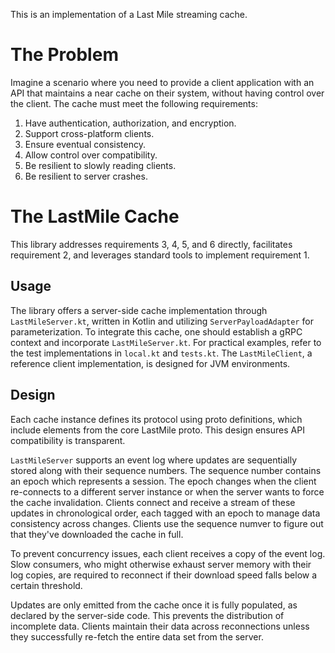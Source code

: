 
This is an implementation of a Last Mile streaming cache.

# The Problem

Imagine a scenario where you need to provide a client application with an API that maintains a near cache on their system, without having control over the client. The cache must meet the following requirements:

1. Have authentication, authorization, and encryption.
2. Support cross-platform clients.
3. Ensure eventual consistency.
4. Allow control over compatibility.
5. Be resilient to slowly reading clients.
6. Be resilient to server crashes.

# The LastMile Cache

This library addresses requirements 3, 4, 5, and 6 directly, facilitates requirement 2, and leverages standard tools to implement requirement 1.

## Usage

The library offers a server-side cache implementation through `LastMileServer.kt`, written in Kotlin and utilizing `ServerPayloadAdapter` for parameterization. To integrate this cache, one should establish a gRPC context and incorporate `LastMileServer.kt`. For practical examples, refer to the test implementations in `local.kt` and `tests.kt`. The `LastMileClient`, a reference client implementation, is designed for JVM environments.

## Design

Each cache instance defines its protocol using proto definitions, which include elements from the core LastMile proto. This design ensures API compatibility is transparent.

`LastMileServer` supports an event log where updates are sequentially stored along with their sequence numbers. The sequence number contains an epoch which represents a session. The epoch changes when the client re-connects to a different server instance or when the server wants to force the cache invalidation.
Clients connect and receive a stream of these updates in chronological order, each tagged with an epoch to manage data consistency across changes. Clients use the sequence numver to figure out that they've downloaded the cache in full. 

To prevent concurrency issues, each client receives a copy of the event log. Slow consumers, who might otherwise exhaust server memory with their log copies, are required to reconnect if their download speed falls below a certain threshold.

Updates are only emitted from the cache once it is fully populated, as declared by the server-side code. This prevents the distribution of incomplete data. Clients maintain their data across reconnections unless they successfully re-fetch the entire data set from the server.
